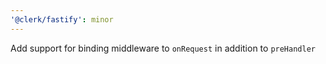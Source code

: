 ```yaml
---
'@clerk/fastify': minor
---
```


Add support for binding middleware to `onRequest` in addition to `preHandler`
